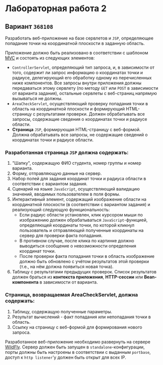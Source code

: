 # Лабораторная работа 2

## Вариант `368108`

Разработать веб-приложение на базе сервлетов и `JSP`, определяющее попадание точки на координатной плоскости в заданную область.

Приложение должно быть реализовано в соответствии с шаблоном [MVC](https://en.wikipedia.org/wiki/Model%E2%80%93view%E2%80%93controller) и состоять из следующих элементов:

- `ControllerServlet`, определяющий тип запроса, и, в зависимости от того, содержит ли запрос информацию о координатах точки и радиусе, делегирующий его обработку одному из перечисленных ниже компонентов. Все запросы внутри приложения должны передаваться этому сервлету (по методу `GET` или `POST` в зависимости от варианта задания), остальные сервлеты с веб-страниц напрямую вызываться не должны.
- `AreaCheckServlet`, осуществляющий проверку попадания точки в область на координатной плоскости и формирующий HTML-страницу с результатами проверки. Должен обрабатывать все запросы, содержащие сведения о координатах точки и радиусе области.
- **Страница** `JSP`, формирующая HTML-страницу с веб-формой. Должна обрабатывать все запросы, не содержащие сведений о координатах точки и радиусе области.

### Разработанная страница `JSP` должна содержать:

1. "Шапку", содержащую ФИО студента, номер группы и номер варианта. 
2. Форму, отправляющую данные на сервер. 
3. Набор полей для задания координат точки и радиуса области в соответствии с вариантом задания. 
4. Сценарий на языке `JavaScript`, осуществляющий валидацию значений, вводимых пользователем в поля формы. 
5. Интерактивный элемент, содержащий изображение области на координатной плоскости (в соответствии с вариантом задания) и реализующий следующую функциональность:
    - Если радиус области установлен, клик курсором мыши по изображению должен обрабатываться `JavaScript`-функцией, определяющей координаты точки, по которой кликнул пользователь и отправляющей полученные координаты на сервер для проверки факта попадания.
    - В противном случае, после клика по картинке должно выводиться сообщение о невозможности определения координат точки.
    - После проверки факта попадания точки в область изображение должно быть обновлено с учётом результатов этой проверки (т.е., на нём должна появиться новая точка).
6. Таблицу с результатами предыдущих проверок. Список результатов должен браться из **контекста приложения**, **HTTP-сессии** или **Bean-компонента** в зависимости от варианта.


### Страница, возвращаемая AreaCheckServlet, должна содержать:

1. Таблицу, содержащую полученные параметры. 
2. Результат вычислений - факт попадания или непопадания точки в область. 
3. Ссылку на страницу с веб-формой для формирования нового запроса.

Разработанное веб-приложение необходимо развернуть на сервере [WildFly](https://www.wildfly.org/). Сервер должен быть запущен в `standalone`-конфигурации, порты должны быть настроены в соответствии с выданным `portbase`, доступ к `http listener`'у должен быть открыт для всех IP.
